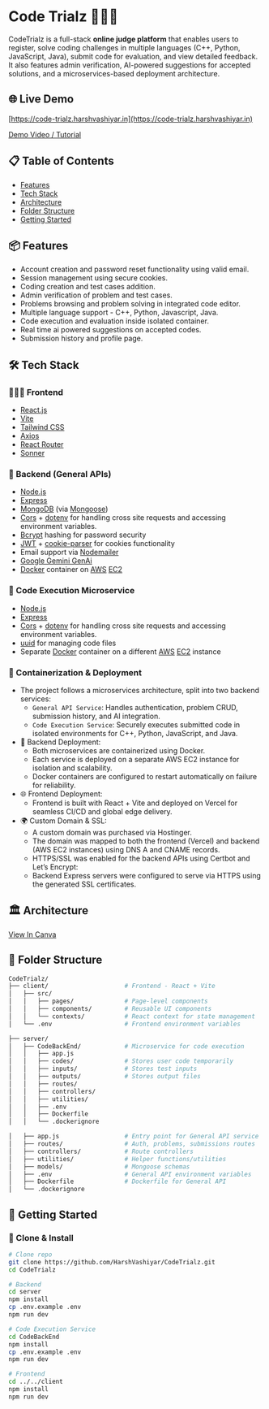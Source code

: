 # Code Trialz 👨🏻‍⚖️ 

CodeTrialz is a full-stack **online judge platform** that enables users to register, solve coding challenges in multiple languages (C++, Python, JavaScript, Java), submit code for evaluation, and view detailed feedback. It also features admin verification, AI-powered suggestions for accepted solutions, and a microservices-based deployment architecture.

## 🌐 Live Demo

[https://code-trialz.harshvashiyar.in](https://code-trialz.harshvashiyar.in)

[Demo Video / Tutorial](https://www.loom.com/share/1fc20058d7b14f1b848a253586bb9082?sid=97d1ae77-7fb2-43e3-8215-e5d9e84b1cff/)

## 📋 Table of Contents

- [Features](#features)
- [Tech Stack](#tech-stack)
- [Architecture](#architecture)
- [Folder Structure](#folder-structure)
- [Getting Started](#getting-started)
<!-- - [Contributing](#contributing)
- [License](#license) -->

## 📦 Features

- Account creation and password reset functionality using valid email.
- Session management using secure cookies.
- Coding creation and test cases addition.
- Admin verification of problem and test cases.
- Problems browsing and problem solving in integrated code editor.
- Multiple language support - C++, Python, Javascript, Java.
- Code execution and evaluation inside isolated container.
- Real time ai powered suggestions on accepted codes.
- Submission history and profile page.

<!-- ## 📸 Screenshots

| Feature | Screenshot |
|--------|------------|
| Home Page | ![home](screenshots/home_page.png) |
| Add Problem | ![add problem](screenshots/add_problem_page.png) |
| Add Test Cases | ![testcase](screenshots/add_test_cases_page.png) |
| Admin Panel | ![admin](screenshots/admin_page.png) |
| Code Editor | ![editor](screenshots/editor_page.png) |
| Profile Page | ![profile](screenshots/profile_page.png) |
| Submission History | ![submissions](screenshots/submissions_page.png) | -->

## 🛠️ Tech Stack

### 🧑🏻‍💻 Frontend
- [React.js](https://reactjs.org/)
- [Vite](https://vitejs.dev/)
- [Tailwind CSS](https://tailwindcss.com/)
- [Axios](https://www.npmjs.com/package/axios)
- [React Router](https://reactrouter.com/)
- [Sonner](https://sonner.emilkowal.ski/)

### 🔁 Backend (General APIs)

- [Node.js](https://nodejs.org/en)
- [Express](https://expressjs.com/)
- [MongoDB](https://www.mongodb.com/) (via [Mongoose](https://www.npmjs.com/package/mongoose))
- [Cors](https://www.npmjs.com/package/cors) + [dotenv](https://www.npmjs.com/package/dotenv) for handling cross site requests and accessing environment variables.
- [Bcrypt](https://www.npmjs.com/package/bcrypt) hashing for password security
- [JWT](https://jwt.io/) + [cookie-parser](https://www.npmjs.com/package/cookie-parser) for cookies functionality
- Email support via [Nodemailer](https://www.npmjs.com/package/nodemailer)
- [Google Gemini GenAi](https://ai.google.dev/)
- [Docker](https://www.docker.com/) container on [AWS](https://aws.amazon.com/) [EC2](https://aws.amazon.com/ec2/)

### 🚚 Code Execution Microservice

- [Node.js](https://nodejs.org/en)
- [Express](https://expressjs.com/)
- [Cors](https://www.npmjs.com/package/cors) + [dotenv](https://www.npmjs.com/package/dotenv) for handling cross site requests and accessing environment variables.
- [uuid](https://www.npmjs.com/package/uuid) for managing code files
- Separate [Docker](https://www.docker.com/) container on a different [AWS](https://aws.amazon.com/) [EC2](https://aws.amazon.com/ec2/) instance

### 🐳 Containerization & Deployment
- The project follows a microservices architecture, split into two backend services:
  - `General API Service`: Handles authentication, problem CRUD, submission history, and AI integration.
  - `Code Execution Service`: Securely executes submitted code in isolated environments for C++, Python, JavaScript, and Java.
- 🧊 Backend Deployment:
    - Both microservices are containerized using Docker.
    - Each service is deployed on a separate AWS EC2 instance for isolation and scalability.
    - Docker containers are configured to restart automatically on failure for reliability.
- 🌐 Frontend Deployment:
    - Frontend is built with React + Vite and deployed on Vercel for seamless CI/CD and global edge delivery.
- 🌍 Custom Domain & SSL:
    - A custom domain was purchased via Hostinger.
    - The domain was mapped to both the frontend (Vercel) and backend (AWS EC2 instances) using DNS A and CNAME records.
    - HTTPS/SSL was enabled for the backend APIs using Certbot and Let’s Encrypt:
    - Backend Express servers were configured to serve via HTTPS using the generated SSL certificates.

## 🏛️ Architecture

[View In Canva](https://www.canva.com/design/DAGpwSHIplw/y4fJZKZJBZyTo17YCCJ5Qg/view?utm_content=DAGpwSHIplw&utm_campaign=designshare&utm_medium=link2&utm_source=uniquelinks&utlId=h04df009fc3)

## 📁 Folder Structure

```bash
CodeTrialz/
├── client/                     # Frontend - React + Vite
│   ├── src/
│   │   ├── pages/              # Page-level components
│   │   ├── components/         # Reusable UI components
│   │   └── contexts/           # React context for state management
│   └── .env                    # Frontend environment variables

├── server/
│   ├── CodeBackEnd/            # Microservice for code execution
│   │   ├── app.js
│   │   ├── codes/              # Stores user code temporarily
│   │   ├── inputs/             # Stores test inputs
│   │   ├── outputs/            # Stores output files
│   │   ├── routes/
│   │   ├── controllers/
│   │   ├── utilities/
│   │   ├── .env
│   │   ├── Dockerfile
│   │   └── .dockerignore

│   ├── app.js                  # Entry point for General API service
│   ├── routes/                 # Auth, problems, submissions routes
│   ├── controllers/            # Route controllers
│   ├── utilities/              # Helper functions/utilities
│   ├── models/                 # Mongoose schemas
│   ├── .env                    # General API environment variables
│   ├── Dockerfile              # Dockerfile for General API
│   └── .dockerignore
```

## 🚀 Getting Started

### 🔗 Clone & Install

```bash
# Clone repo
git clone https://github.com/HarshVashiyar/CodeTrialz.git
cd CodeTrialz

# Backend
cd server
npm install
cp .env.example .env
npm run dev

# Code Execution Service
cd CodeBackEnd
npm install
cp .env.example .env
npm run dev

# Frontend
cd ../../client
npm install
npm run dev
```